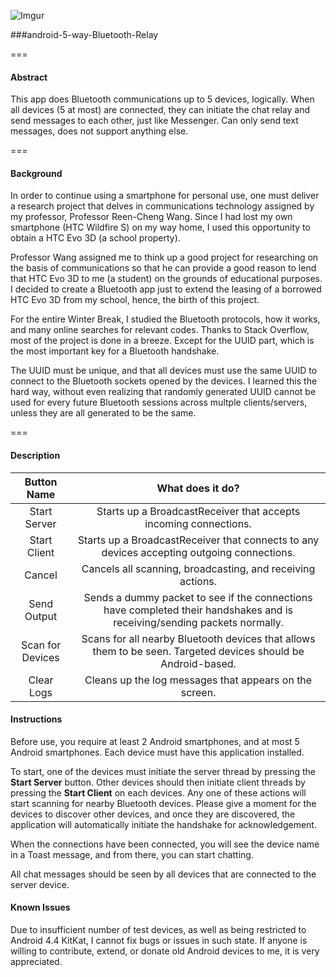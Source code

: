 ![Imgur](http://i.imgur.com/aZYUgtK.png)

###android-5-way-Bluetooth-Relay

===

#### Abstract

This app does Bluetooth communications up to 5 devices, logically. When all devices (5 at most) are connected, they can initiate the chat relay and send messages to each other, just like Messenger. Can only send text messages, does not support anything else.

===

#### Background

In order to continue using a smartphone for personal use, one must deliver a research project that delves in communications technology assigned by my professor, Professor Reen-Cheng Wang. Since I had lost my own smartphone (HTC Wildfire S) on my way home, I used this opportunity to obtain a HTC Evo 3D (a school property). 

Professor Wang assigned me to think up a good project for researching on the basis of communications so that he can provide a good reason to lend that HTC Evo 3D to me (a student) on the grounds of educational purposes. I decided to create a Bluetooth app just to extend the leasing of a borrowed HTC Evo 3D from my school, hence, the birth of this project.

For the entire Winter Break, I studied the Bluetooth protocols, how it works, and many online searches for relevant codes. Thanks to Stack Overflow, most of the project is done in a breeze. Except for the UUID part, which is the most important key for a Bluetooth handshake.

The UUID must be unique, and that all devices must use the same UUID to connect to the Bluetooth sockets opened by the devices. I learned this the hard way, without even realizing that randomly generated UUID cannot be used for every future Bluetooth sessions across multple clients/servers, unless they are all generated to be the same.

===

#### Description

| Button Name | What does it do? |
|:---:|:---:|
| Start Server | Starts up a BroadcastReceiver that accepts incoming connections. |
| Start Client | Starts up a BroadcastReceiver that connects to any devices accepting outgoing connections. |
| Cancel | Cancels all scanning, broadcasting, and receiving actions. |
| Send Output | Sends a dummy packet to see if the connections have completed their handshakes and is receiving/sending packets normally. |
| Scan for Devices | Scans for all nearby Bluetooth devices that allows them to be seen. Targeted devices should be Android-based. |
| Clear Logs | Cleans up the log messages that appears on the screen. |

#### Instructions

Before use, you require at least 2 Android smartphones, and at most 5 Android smartphones. Each device must have this application installed.

To start, one of the devices must initiate the server thread by pressing the **Start Server** button. Other devices should then initiate client threads by pressing the **Start Client** on each devices. Any one of these actions will start scanning for nearby Bluetooth devices. Please give a moment for the devices to discover other devices, and once they are discovered, the application will automatically initiate the handshake for acknowledgement.

When the connections have been connected, you will see the device name in a Toast message, and from there, you can start chatting.

All chat messages should be seen by all devices that are connected to the server device. 

#### Known Issues

Due to insufficient number of test devices, as well as being restricted to Android 4.4 KitKat, I cannot fix bugs or issues in such state. If anyone is willing to contribute, extend, or donate old Android devices to me, it is very appreciated.